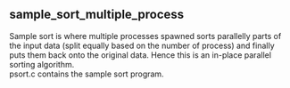 ## sample_sort_multiple_process
Sample sort is where multiple processes spawned sorts parallelly parts of the input data (split equally based on the number of process) and finally puts them back onto the original data. Hence this is an in-place parallel sorting algorithm.  
psort.c contains the sample sort program.
